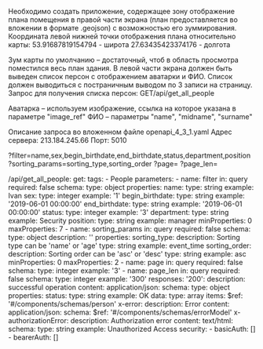 Необходимо создать приложение, содержащее зону отображение плана помещения в правой части экрана (план предоставляется во вложении в формате .geojson) c возможностью его зуммирования.
Координата левой нижней точки отображения плана относительно карты:
53.91687819154794 - широта
27.63435423374176 - долгота

Зум карты по умолчанию – достаточный, чтоб в область просмотра поместился весь план здания.
В левой части экрана должен быть выведен список персон с отображением аватарки и ФИО.
Список должен выводиться с постраничным выводом по 3 записи на страницу.
Запрос для получения списка персон:
GET​/api​/get_all_people

Аватарка – используем изображение, ссылка на которое указана в параметре "image_ref"
ФИО – параметры "name", "midname", "surname"

Описание запроса во вложенном файле openapi_4_3_1.yaml
Адрес сервера: 213.184.245.66
Порт: 5010

?filter=name,sex,begin_birthdate,end_birthdate,status,department,position
?sorting_params=sorting_type,sorting_order
?page=
?page_len=

/api/get_all_people:
get:
    tags:
    - People
    parameters:
    - name: filter
        in: query
        required: false
        schema:
        type: object
        properties:
            name:
            type: string
            example: Ivan
            sex:
            type: integer
            example: '1'
            begin_birthdate:
            type: string
            example: '2019-06-01 00:00:00'
            end_birthdate:
            type: string
            example: '2019-06-01 00:00:00'
            status:
            type: integer
            example: '3'
            department:
            type: string
            example: Security
            position:
            type: string
            example: manager
        minProperties: 0
        maxProperties: 7
    - name: sorting_params
        in: query
        required: false
        schema:
        type: object
        description: ''
        properties:
            sorting_type:
            description: Sorting type can be 'name' or 'age'
            type: string
            example: event_time
            sorting_order:
            description: Sorting order can be 'asc' or 'desc'
            type: string
            example: asc
        minProperties: 0
        maxProperties: 2
    - name: page
        in: query
        required: false
        schema:
        type: integer
        example: '3'
    - name: page_len
        in: query
        required: false
        schema:
        type: integer
        example: '300'
    responses:
    '200':
        description: successful operation
        content:
        application/json:
            schema:
            type: object
            properties:
                status:
                type: string
                example: OK
                data:
                type: array
                items:
                    $ref: '#/components/schemas/person'
    x-error:
        description: Error
        content:
        application/json:
            schema:
            $ref: '#/components/schemas/errorModel'
    x-authorizationError:
        description: Authorization error
        content:
        text/html:
            schema:
            type: string
            example: Unauthorized Access
    security:
    - basicAuth: []
    - bearerAuth: []